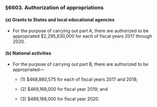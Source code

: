 ### §6603. Authorization of appropriations
#### (a) Grants to States and local educational agencies
* For the purpose of carrying out part A, there are authorized to be appropriated $2,295,830,000 for each of fiscal years 2017 through 2020.

#### (b) National activities
* For the purpose of carrying out part B, there are authorized to be appropriated—

  * (1) $468,880,575 for each of fiscal years 2017 and 2018;

  * (2) $469,168,000 for fiscal year 2019; and

  * (3) $489,168,000 for fiscal year 2020.